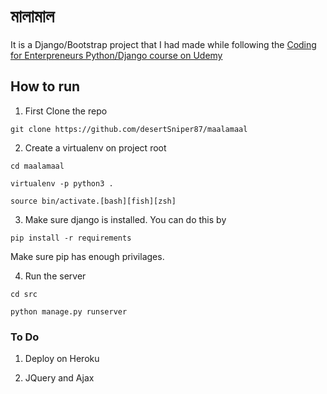 # মালামাল 
It is a Django/Bootstrap project that I had made while following the [Coding for Enterpreneurs Python/Django course on Udemy](https://www.udemy.com/python-ecommerce-build-a-django-ecommerce-web-application/learn/v4/overview)

## How to run

1. First Clone the repo

`git clone https://github.com/desertSniper87/maalamaal`

2. Create a virtualenv on project root

`cd maalamaal`

`virtualenv -p python3 .`

`source bin/activate.[bash][fish][zsh]`

3. Make sure django is installed. You can do this by 

`pip install -r requirements`

Make sure pip has enough privilages.

4. Run the server

`cd src`

`python manage.py runserver`

### To Do

1. Deploy on Heroku

2. JQuery and Ajax


